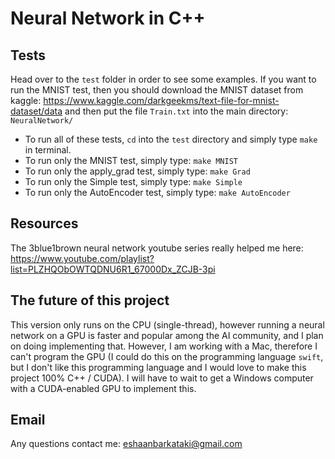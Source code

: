 # Neural Network in C++

## Tests
Head over to the `test` folder in order to see some examples. If you want to run the MNIST test, then you should download the MNIST dataset from kaggle:
https://www.kaggle.com/darkgeekms/text-file-for-mnist-dataset/data
and then put the file `Train.txt` into the main directory: `NeuralNetwork/`
 
- To run all of these tests, `cd` into the `test` directory and simply type `make` in terminal.
- To run only the MNIST test, simply type: `make MNIST`
- To run only the apply_grad test, simply type: `make Grad`
- To run only the Simple test, simply type: `make Simple`
- To run only the AutoEncoder test, simply type: `make AutoEncoder`

## Resources 

The 3blue1brown neural network youtube series really helped me here: https://www.youtube.com/playlist?list=PLZHQObOWTQDNU6R1_67000Dx_ZCJB-3pi

## The future of this project
This version only runs on the CPU (single-thread), however running a neural network on a GPU is faster and popular among the AI community, and I plan on doing implementing that. However, I am working with a Mac, therefore I can't program the GPU (I could do this on the programming language `swift`,  but I don't like this programming language and I would love to make this project 100% C++ / CUDA). I will have to wait to get a Windows computer with a CUDA-enabled GPU to implement this.

## Email
Any questions contact me: eshaanbarkataki@gmail.com
